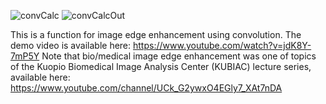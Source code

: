![convCalc](https://github.com/orukundo/Edge-Enhancement-Convolution-/assets/85986855/6decbb47-57c2-4f23-9e64-c52a47726ed2)
![convCalcOut](https://github.com/orukundo/Edge-Enhancement-Convolution-/assets/85986855/5be750c0-9349-4f6a-8a42-83381713a56c)

This is a function for image edge enhancement using convolution.
The demo video is available here: https://www.youtube.com/watch?v=jdK8Y-7mP5Y
Note that bio/medical image edge enhancement was one of topics of the Kuopio Biomedical Image Analysis Center (KUBIAC) lecture series, available here: https://www.youtube.com/channel/UCk_G2ywxO4EGly7_XAt7nDA 
